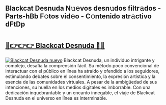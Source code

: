 ## Blackcat Desnuda N𝚞𝚎vos desn𝚞dos filtr𝚊dos - Parts-hBb F𝚘tos vid𝚎o - C𝚘ntenido atr𝚊ctivo dFtDp

# <h2><a href="http://mbb388.tromn.icu/?c=Blackcat+Desnuda">🔗👉👉👉 Blackcat Desnuda 🔗🔗</a></h2>

[![Blackcat Desnuda nuevo](https://i.imgur.com/pEAQMta.gif)](http://mbb388.tromn.icu/?c=Blackcat+Desnuda)
Blackcat Desnuda, un individuo intrigante y complejo, desafía la comprensión fácil. Su método poco convencional de interactuar con el público en línea ha atraído y ofendido a los seguidores, estimulando debates sobre el consentimiento, la expresión artística y la esencia de las comunidades virtuales. A pesar de la ambigüedad de sus intenciones, su huella en los medios digitales es imborrable. Con una dedicación inquebrantable y un encanto innegable, el viaje de Blackcat Desnuda en el universo en línea es interminable.

